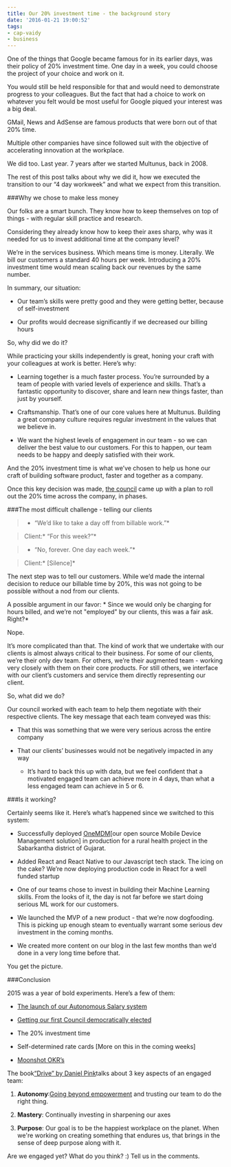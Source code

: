 ```yaml
---
title: Our 20% investment time - the background story
date: '2016-01-21 19:00:52'
tags:
- cap-vaidy
- business
---
```


One of the things that Google became famous for in its earlier days, was their policy of 20% investment time. One day in a week, you could choose the project of your choice and work on it.

You would still be held responsible for that and would need to demonstrate progress to your colleagues. But the fact that 
had a choice to work on whatever you felt would be most useful for Google 
 piqued your interest was a big deal.


GMail, News and AdSense are famous products that were born out of that 20% time.


Multiple other companies have since followed suit with the objective of accelerating innovation at the workplace.


We did too. Last year. 7 years after we started Multunus, back in 2008.


The rest of this post talks about why we did it, how we executed the transition to our “4 day workweek” and what we expect from this transition. 


###Why we chose to make less money



Our folks are a smart bunch. They know how to keep themselves on top of things - with regular skill practice and research.


Considering they already know how to keep their axes sharp, why was it needed for us to invest additional time at the company level?


We’re in the services business. Which means time is money. Literally. We bill our customers a standard 40 hours per week. Introducing a 20% investment time would mean scaling back our revenues by the same number.


In summary, our situation:


*  Our team’s skills were pretty good and they were getting better, because of self-investment

    
*  Our profits would decrease significantly if we decreased our billing hours


So, why did we do it?


While practicing your skills independently is great, honing your craft with your colleagues at work is better. Here’s why:


*  Learning together is a much faster process. You’re surrounded by a team of people with varied levels of experience and skills. That’s a fantastic opportunity to discover, share and learn new things faster, than just by yourself.

    
*  Craftsmanship. That’s one of our core values here at Multunus. Building a great company culture requires regular investment in the values that we believe in.

    
*  We want the highest levels of engagement in our team - so we can deliver the best value to our customers. For this to happen, our team needs to be happy and deeply satisfied with their work.


And the 20% investment time is what we’ve chosen to help us hone our craft of building software product, faster and together as a company.


Once this key decision was made, 
[the council](http://www.multunus.com/blog/2016/01/relinquishing-control-to-our-council-a-radical-experiment/) came up with a plan to roll out the 20% time across the company, in phases.


###The most difficult challenge - telling our clients


> * “We’d like to take a day off from billable work.”* 



> Client:* “For this week?”* 


> * “No, forever. One day each week.”* 


> Client:* [Silence]* 


The next step was to tell our customers. While we’d made the internal decision to reduce our billable time by 20%, this was not going to be possible without a nod from our clients.


A possible argument in our favor: * Since we would only be charging for hours billed, and we’re not "employed" by our clients, this was a fair ask. Right?* 


Nope.


It’s more complicated than that. The kind of work that we undertake with our clients is almost always critical to their business. For some of our clients, we’re their only dev team. For others, we’re their augmented team - working very closely with them on their core products. For still others, we interface with our client’s customers and service them directly representing our client.


So, what did we do?


Our council worked with each team to help them negotiate with their respective clients. The key message that each team conveyed was this:


*  That this was something that we were very serious across the entire company

    
*  That our clients’ businesses would not be negatively impacted in any way

   *  It’s hard to back this up with data, but we feel confident that a motivated engaged team can achieve more in 4 days, than what a less engaged team can achieve in 5 or 6.


###Is it working?



Certainly seems like it. Here’s what’s happened since we switched to this system:


*  Successfully deployed [OneMDM](http://multunus.github.io/onemdm-server/)[our open source Mobile Device Management solution] in production for a rural health project in the Sabarkantha district of Gujarat.

    
*  Added React and React Native to our Javascript tech stack. The icing on the cake? We’re now deploying production code in React for a well funded startup

    
*  One of our teams chose to invest in building their Machine Learning skills. From the looks of it, the day is not far before we start doing serious ML work for our customers.

    
*  We launched the MVP of a new product - that we’re now dogfooding. This is picking up enough steam to eventually warrant some serious dev investment in the coming months.

    
*  We created more content on our blog in the last few months than we’d done in a very long time before that.


You get the picture.


###Conclusion



2015 was a year of bold experiments. Here’s a few of them:


*  [The launch of our Autonomous Salary system](http://www.multunus.com/blog/2015/09/our-autonomous-salary-system-the-background-story-part-1/)

    
*  [Getting our first Council democratically elected](http://www.multunus.com/blog/2016/01/relinquishing-control-to-our-council-a-radical-experiment/)

    
*  The 20% investment time

    
*  Self-determined rate cards [More on this in the coming weeks]

    
*  [Moonshot OKR’s](https://rework.withgoogle.com/guides/set-goals-with-okrs/steps/understand-moonshots-vs-roofshots/)


The book[“Drive” by Daniel Pink](http://www.amazon.com/Drive-Surprising-Truth-About-Motivates/dp/1594484805)talks about 3 key aspects of an engaged team:


1. **Autonomy**:[Going beyond empowerment](https://www.youtube.com/watch?v=ehmNmI_wfNA) and trusting our team to do the right thing.

2. **Mastery**: Continually investing in sharpening our axes

    
3. **Purpose**: Our goal is to be the happiest workplace on the planet. When we're working on creating something that endures us, that brings in the sense of deep purpose along with it.


Are we engaged yet? What do you think? :) Tell us in the comments.
